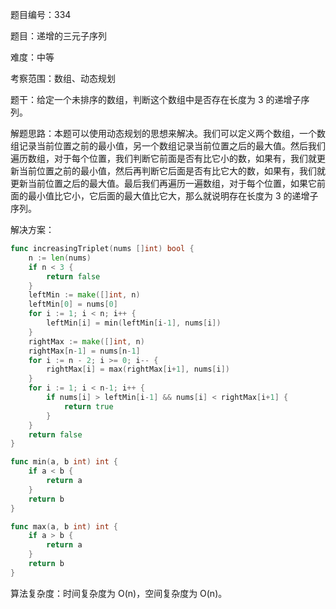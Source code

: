 题目编号：334

题目：递增的三元子序列

难度：中等

考察范围：数组、动态规划

题干：给定一个未排序的数组，判断这个数组中是否存在长度为 3 的递增子序列。

解题思路：本题可以使用动态规划的思想来解决。我们可以定义两个数组，一个数组记录当前位置之前的最小值，另一个数组记录当前位置之后的最大值。然后我们遍历数组，对于每个位置，我们判断它前面是否有比它小的数，如果有，我们就更新当前位置之前的最小值，然后再判断它后面是否有比它大的数，如果有，我们就更新当前位置之后的最大值。最后我们再遍历一遍数组，对于每个位置，如果它前面的最小值比它小，它后面的最大值比它大，那么就说明存在长度为 3 的递增子序列。

解决方案：

```go
func increasingTriplet(nums []int) bool {
    n := len(nums)
    if n < 3 {
        return false
    }
    leftMin := make([]int, n)
    leftMin[0] = nums[0]
    for i := 1; i < n; i++ {
        leftMin[i] = min(leftMin[i-1], nums[i])
    }
    rightMax := make([]int, n)
    rightMax[n-1] = nums[n-1]
    for i := n - 2; i >= 0; i-- {
        rightMax[i] = max(rightMax[i+1], nums[i])
    }
    for i := 1; i < n-1; i++ {
        if nums[i] > leftMin[i-1] && nums[i] < rightMax[i+1] {
            return true
        }
    }
    return false
}

func min(a, b int) int {
    if a < b {
        return a
    }
    return b
}

func max(a, b int) int {
    if a > b {
        return a
    }
    return b
}
```

算法复杂度：时间复杂度为 O(n)，空间复杂度为 O(n)。